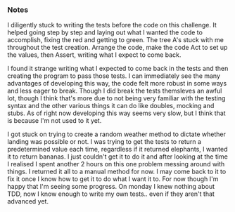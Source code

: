 ### Notes
I diligently stuck to writing the tests before the code on this challenge.
It helped going step by step and laying out what I wanted the code to accomplish, fixing the red and getting to green. The tree A's stuck with me throughout the test creation. Arrange the code, make the code Act to set up the values, then Assert, writing what I expect to come back.

I found it strange writing what I expected to come back in the tests and then creating the program to pass those tests. I can immediately see the many advantages of developing this way, the code felt more robust in some ways and less eager to break. Though I did break the tests themsleves an awful lot, though I think that's more due to not being very familiar with the testing syntax and the other various things it can do like doubles, mocking and stubs. As of right now developing this way seems very slow, but I think that is because I'm not used to it yet.

I got stuck on trying to create a random weather method to dictate whether landing was possible or not. I was trying to get the tests to return a predetermined value each time, regardless if it returned elephants, I wanted it to return bananas. I just couldn't get it to do it and after looking at the time I realised I spent another 2 hours on this one problem messing around with things. I returned it all to a manual method for now. I may come back to it to fix it once I know how to get it to do what I want it to. For now though I'm happy that I'm seeing some progress. On monday I knew nothing about TDD, now I know enough to write my own tests.. even if they aren't that advanced yet.